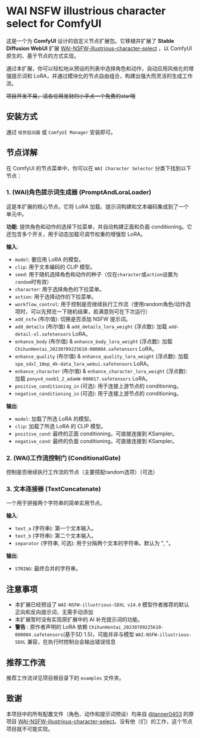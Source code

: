 # WAI NSFW illustrious character select for ComfyUI

这是一个为 **ComfyUI** 设计的自定义节点扩展包。它移植并扩展了 **Stable Diffusion WebUI** 扩展 [WAI-NSFW-illustrious-character-select](https://github.com/lanner0403/WAI-NSFW-illustrious-character-select) ，以 ComfyUI 原生的、基于节点的方式实现。

通过本扩展，你可以轻松地从预设的列表中选择角色和动作，自动应用风格化的增强提示词和 LoRA，并通过模块化的节点自由组合，构建出强大而灵活的生成工作流。

~~项目开发不易，请各位用发财的小手点一个免费的star哦~~

## 安装方式

通过 `绘世启动器` 或 `ComfyUI Manager` 安装即可。

## 节️点详解

在 ComfyUI 的节点菜单中，你可以在 `WAI Character Selector` 分类下找到以下节点：

### 1. (WAI)角色提示词生成器 (PromptAndLoraLoader)

这是本扩展的核心节点，它将 LoRA 加载、提示词构建和文本编码集成到了一个单元中。

**功能**: 提供角色和动作的选择下拉菜单，并自动构建正面和负面 conditioning。它还包含多个开关，用于动态加载可调节权重的增强型 LoRA。

**输入**:

*   `model`: 要应用 LoRA 的模型。
*   `clip`: 用于文本编码的 CLIP 模型。
*   `seed`: 用于随机选择角色和动作的种子（仅在`character`或`action`设置为`random`时有效）
*   `character`: 用于选择角色的下拉菜单。
*   `action`: 用于选择动作的下拉菜单。
*   `workflow_control`: 用于控制是否继续执行工作流（使用random角色/动作选项时，可以先预览一下随机结果，若满意则可在下次运行）
*   `add_nsfw` (布尔值): 切换是否添加 NSFW 提示词。
*   `add_details` (布尔值) & `add_details_lora_weight` (浮点数): 加载 `add-detail-xl.safetensors` LoRA。
*   `enhance_body` (布尔值) & `enhance_body_lora_weight` (浮点数): 加载 `ChihunHentai_20230709225610-000004.safetensors` LoRA。
*   `enhance_quality` (布尔值) & `enhance_quality_lora_weight` (浮点数): 加载 `spo_sdxl_10ep_4k-data_lora_webui.safetensors` LoRA。
*   `enhance_character` (布尔值) & `enhance_character_lora_weight` (浮点数): 加载 `ponyv4_noob1_2_adamW-000017.safetensors` LoRA。
*   `positive_conditioning_in` (可选): 用于连接上游节点的 conditioning。
*   `negative_conditioning_in` (可选): 用于连接上游节点的 conditioning。

**输出**:

*   `model`: 加载了所选 LoRA 的模型。
*   `clip`: 加载了所选 LoRA 的 CLIP 模型。
*   `positive_cond`: 最终的正面 conditioning，可直接连接到 KSampler。
*   `negative_cond`: 最终的负面 conditioning，可直接连接到 KSampler。

### 2. (WAI)工作流控制门 (ConditionalGate)

控制是否继续执行工作流的节点（主要搭配random选项）（可选）

### 3. 文本连接器 (TextConcatenate)

一个用于拼接两个字符串的简单实用节点。

**输入**:

*   `text_a` (字符串): 第一个文本输入。
*   `text_b` (字符串): 第二个文本输入。
*   `separator` (字符串, 可选): 用于分隔两个文本的字符串。默认为 ", "。

**输出**:

*   `STRING`: 最终合并的字符串。

## 注意事项

*   本扩展已经预设了 `WAI-NSFW-illustrious-SDXL v14.0` 模型作者推荐的默认正向和反向提示词，无需手动添加
*   本扩展暂时没有实现原扩展中的 AI 补充提示词的功能。
*   **警告** : 原作者声明的 LoRA 依赖 `ChihunHentai_20230709225610-000004.safetensors`(基于SD 1.5)，可能并非与模型 `WAI-NSFW-illustrious-SDXL` 兼容，在执行时控制台会输出错误信息

## 推荐工作流

推荐工作流详见项目根目录下的 `examples` 文件夹。

## 致谢

本项目中的所有配置文件（角色、动作和提示词预设）均来自 [@lanner0403](https://github.com/lanner0403/) 的原项目 [WAI-NSFW-illustrious-character-select](https://github.com/lanner0403/WAI-NSFW-illustrious-character-select)。没有他（们）的工作，这个节点项目就不可能实现。
